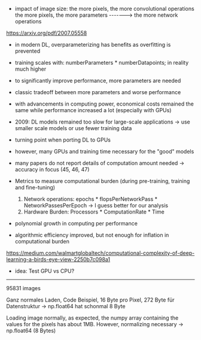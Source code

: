 - impact of image size:
    the more pixels, the more convolutional operations
    the more pixels, the more parameters -------> the more network operations
  

https://arxiv.org/pdf/2007.05558

- in modern DL, overparameterizing has benefits as overfitting is prevented
- training scales with: numberParameters * numberDatapoints; in reality much higher
- to significantly improve performance, more parameters are needed
- classic tradeoff between more parameters and worse performance

- with advancements in computing power, economical costs remained the same while performance increased a lot (especially with GPUs)
- 2009: DL models remained too slow for large-scale applications -> use smaller scale models or use fewer training data
- turning point when porting DL to GPUs
- however, many GPUs and training time necessary for the "good" models

- many papers do not report details of computation amount needed -> accuracy in focus (45, 46, 47)
- Metrics to measure computational burden (during pre-training, training and fine-tuning)
    1. Network operations: epochs * flopsPerNetworkPass * NetworkPassesPerEpoch -> I guess better for our analysis
    2. Hardware Burden: Processors * ComputationRate * Time
- polynomial growth in computing per performance
- algorithmic efficiency improved, but not enough for inflation in computational burden


https://medium.com/walmartglobaltech/computational-complexity-of-deep-learning-a-birds-eye-view-2250b7c098a1

- idea: Test GPU vs CPU?






----






95831 images

Ganz normales Laden, Code Beispiel, 16 Byte pro Pixel, 272 Byte für Datenstruktur
-> np.float64 hat schonmal 8 Byte


Loading image normally, as expected, the numpy array containing the values for the pixels has about 1MB. However, normalizing necessary -> np.float64 (8 Bytes)